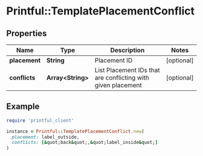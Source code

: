 # Printful::TemplatePlacementConflict

## Properties

| Name | Type | Description | Notes |
| ---- | ---- | ----------- | ----- |
| **placement** | **String** | Placement ID | [optional] |
| **conflicts** | **Array&lt;String&gt;** | List Placement IDs that are conflicting with given placement | [optional] |

## Example

```ruby
require 'printful_client'

instance = Printful::TemplatePlacementConflict.new(
  placement: label_outside,
  conflicts: [&quot;back&quot;,&quot;label_inside&quot;]
)
```

